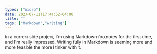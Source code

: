 ```yaml
---
types: ["micro"]
date: 2023-07-11T17:40:52-04:00
title: ""
tags: ["Markdown","writing"]
---
```

In a current side project, I'm using Markdown footnotes for the first time, and I'm really impressed. Writing fully in Markdown is seeming more and more feasible the more I tinker with it.
